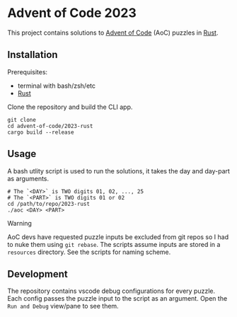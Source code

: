 # Advent of Code 2023

This project contains solutions to [Advent of Code](https://adventofcode.com/about) (AoC) puzzles in 
[Rust](https://www.rust-lang.org/).

## Installation

Prerequisites:

- terminal with bash/zsh/etc
- [Rust](https://www.rust-lang.org/tools/install)

Clone the repository and build the CLI app.

```shell
git clone
cd advent-of-code/2023-rust
cargo build --release
```

## Usage

A bash utlity script is used to run the solutions, it takes the day and day-part as arguments.

```shell
# The `<DAY>` is TWO digits 01, 02, ..., 25
# The `<PART>` is TWO digits 01 or 02
cd /path/to/repo/2023-rust
./aoc <DAY> <PART>
```

> [!warning]
> AoC devs have requested puzzle inputs be excluded from git repos so I had to nuke them using `git rebase`. The scripts assume inputs are stored in a `resources` directory. See the scripts for naming scheme.

## Development

The repository contains vscode debug configurations for every puzzle. Each config passes the puzzle input to the script as an argument. Open the `Run and Debug` view/pane to see them.
